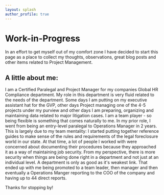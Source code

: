 ```yaml
---
layout: splash
author_profile: true
---
```


# Work-in-Progress
In an effort to get myself out of my comfort zone I have decided to start this page as a place to collect my thoughts, observations, great blog posts and other items related to Project Management. 

## A little about me:

I am a Certified Paralegal and Project Manager for my companies Global HR Compliance department. My role in this department is very fluid related to the needs of the department. Some days I am putting on my executive assistant hat for the GVP, other days Project managing one of the 4-5 projects under my purview and other days I am preparing, organizing and maintaining data related to major litigation cases. I am a team player - so being flexible is something that comes naturally to me. In my prior role, I went from being an entry-level paralegal to Operations Manager in 2 years. This is largely due to my team mentality: I started putting together reference guides to make sense of the rules and requirements of the legal foreclosure world in our state. At that time, a lot of people I worked with were concerned about documenting their procedures because they approached it as a way of maintaining job security. From my perspective, there is more security when things are being done right in a department and not just at an individual level. A department is only as good as it's weakest link. That ended up with me being promoted to a team leader, then manager and then eventually a Operations Manger reporting to the COO of the company and having up to 44 direct reports. 

Thanks for stopping by!

